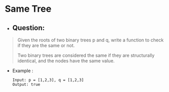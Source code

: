 # Same Tree
- ## Question:
>Given the roots of two binary trees p and q, write a function to check if they are the same or not.
>
>Two binary trees are considered the same if they are structurally identical, and the nodes have the same value.

- Example :

      Input: p = [1,2,3], q = [1,2,3]
      Output: true
      
